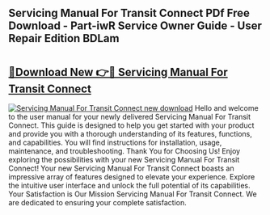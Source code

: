 ## Servicing Manual For Transit Connect PDf Free Download - Part-iwR Service Owner Guide - User Repair Edition BDLam

# <h2><a href="http://bc9146.oget.top/?id=Servicing+Manual+For+Transit+Connect">🔗Download New 👉🔴 Servicing Manual For Transit Connect</a></h2>

[![Servicing Manual For Transit Connect new download](https://i.imgur.com/5g1atiW.png)](http://bc9146.oget.top/?id=Servicing+Manual+For+Transit+Connect)
Hello and welcome to the user manual for your newly delivered Servicing Manual For Transit Connect. This guide is designed to help you get started with your product and provide you with a thorough understanding of its features, functions, and capabilities. You will find instructions for installation, usage, maintenance, and troubleshooting. Thank You for Choosing Us! Enjoy exploring the possibilities with your new Servicing Manual For Transit Connect! Your new Servicing Manual For Transit Connect boasts an impressive array of features designed to elevate your experience. Explore the intuitive user interface and unlock the full potential of its capabilities. Your Satisfaction is Our Mission Servicing Manual For Transit Connect. We are dedicated to ensuring your complete satisfaction.

